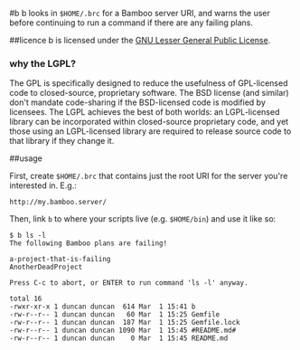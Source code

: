 #b
b looks in `$HOME/.brc` for a Bamboo server URI, and warns the user before continuing to run a command if there are any failing plans.

##licence
b is licensed under the [GNU Lesser General Public License](http://www.gnu.org/licenses/lgpl.html).

### why the LGPL?
The GPL is specifically designed to reduce the usefulness of GPL-licensed code to closed-source, proprietary software. The BSD license (and similar) don't mandate code-sharing if the BSD-licensed code is modified by licensees. The LGPL achieves the best of both worlds: an LGPL-licensed library can be incorporated within closed-source proprietary code, and yet those using an LGPL-licensed library are required to release source code to that library if they change it.

##usage

First, create `$HOME/.brc` that contains just the root URI for the server you're interested in.  E.g.:

    http://my.bamboo.server/

Then, link `b` to where your scripts live (e.g. `$HOME/bin`) and use it like so:

    $ b ls -l
    The following Bamboo plans are failing!

    a-project-that-is-failing
    AnotherDeadProject

    Press C-c to abort, or ENTER to run command 'ls -l' anyway.

    total 16
    -rwxr-xr-x 1 duncan duncan  614 Mar  1 15:41 b
    -rw-r--r-- 1 duncan duncan   60 Mar  1 15:25 Gemfile
    -rw-r--r-- 1 duncan duncan  187 Mar  1 15:25 Gemfile.lock
    -rw-r--r-- 1 duncan duncan 1090 Mar  1 15:45 #README.md#
    -rw-r--r-- 1 duncan duncan    0 Mar  1 15:45 README.md
